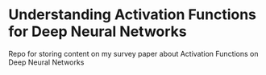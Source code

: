# Understanding Activation Functions for Deep Neural Networks
Repo for storing content on my survey paper about Activation Functions on Deep Neural Networks
